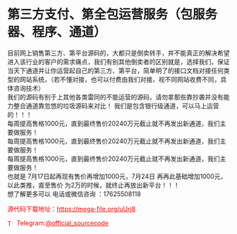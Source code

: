 # 第三方支付、第全包运营服务（包服务器、程序、通道）

目前网上销售第三方、第平台源码的，大都只是倒卖转手，并不能真正的解决希望进入该行业的客户的需求痛点，我们有别其他倒卖者的区别就是，选择我们，保证当天下通道并让你运营起自己的第三方、第平台，简单明了的接口文档对接任何类型的网站系统，（若不懂对接，也可以付费由我们对接，视不同网站收费不同，具体咨询技术）<br>我们的源码有别于上其他各类雷同的不能运营的源码，请勿拿那些靠抄袭并没有能力整合通道靠忽悠的垃圾源码来对比！ 我们是包含银行级通道，可以马上运营的！！！<br>每周提高售格1000元，直到最终售价20240万元截止就不再发出新通道，我们主要做服务！<br>每周提高售格1000元，直到最终售价20240万元截止就不再发出新通道，我们主要做服务！<br>每周提高售格1000元，直到最终售价20240万元截止就不再发出新通道，我们主要做服务！<br>也就是 7月17日起再现有售价再增加1000元，7月24日 再再此基础增加1000元，以此类推，直至售价 为2万的时候，就终止再放出新平台！！！<br>想了解更多可以 电话或微信咨询 ：17625508118<br>


<p style="color: red;">源代码下载地址：<a href="https://mega-file.org/uUrj8" style="color: red;">https://mega-file.org/uUrj8</a></p><p style="color: red;"><img src="https://cdn-icons-png.flaticon.com/512/2111/2111646.png" alt="Telegram Icon" style="width: 16px; vertical-align: middle; margin-right: 5px;">Telegram:<a href="https://t.me/official_sourcecode" style="color: red;">@official_sourcecode</a></p>